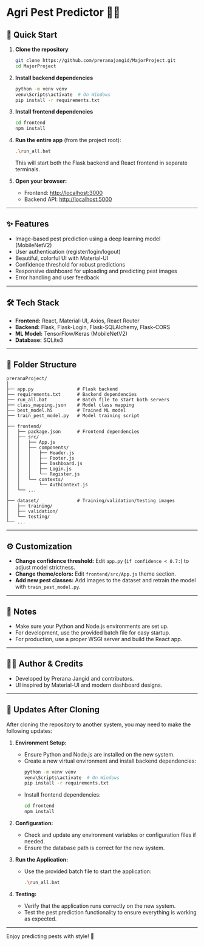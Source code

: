 # Agri Pest Predictor 🌱🐛

## 🚀 Quick Start

1. **Clone the repository**
   ```bash
   git clone https://github.com/preranajangid/MajorProject.git
   cd MajorProject
   ```

2. **Install backend dependencies**
   ```bash
   python -m venv venv
   venv\Scripts\activate  # On Windows
   pip install -r requirements.txt
   ```

3. **Install frontend dependencies**
   ```bash
   cd frontend
   npm install
   ```

4. **Run the entire app** (from the project root):
   ```bash
   .\run_all.bat
   ```
   This will start both the Flask backend and React frontend in separate terminals.

5. **Open your browser:**
   - Frontend: [http://localhost:3000](http://localhost:3000)
   - Backend API: [http://localhost:5000](http://localhost:5000)

---

## ✨ Features
- Image-based pest prediction using a deep learning model (MobileNetV2)
- User authentication (register/login/logout)
- Beautiful, colorful UI with Material-UI
- Confidence threshold for robust predictions
- Responsive dashboard for uploading and predicting pest images
- Error handling and user feedback

---

## 🛠️ Tech Stack
- **Frontend:** React, Material-UI, Axios, React Router
- **Backend:** Flask, Flask-Login, Flask-SQLAlchemy, Flask-CORS
- **ML Model:** TensorFlow/Keras (MobileNetV2)
- **Database:** SQLite3

---

## 📁 Folder Structure
```
preranaProject/
│
├── app.py                # Flask backend
├── requirements.txt      # Backend dependencies
├── run_all.bat           # Batch file to start both servers
├── class_mapping.json    # Model class mapping
├── best_model.h5         # Trained ML model
├── train_pest_model.py   # Model training script
│
├── frontend/
│   ├── package.json      # Frontend dependencies
│   ├── src/
│   │   ├── App.js
│   │   ├── components/
│   │   │   ├── Header.js
│   │   │   ├── Footer.js
│   │   │   ├── Dashboard.js
│   │   │   ├── Login.js
│   │   │   └── Register.js
│   │   └── contexts/
│   │       └── AuthContext.js
│   └── ...
│
├── dataset/              # Training/validation/testing images
│   ├── training/
│   ├── validation/
│   └── testing/
└── ...
```

---

## ⚙️ Customization
- **Change confidence threshold:** Edit `app.py` (`if confidence < 0.7:`) to adjust model strictness.
- **Change theme/colors:** Edit `frontend/src/App.js` theme section.
- **Add new pest classes:** Add images to the dataset and retrain the model with `train_pest_model.py`.

---

## 📝 Notes
- Make sure your Python and Node.js environments are set up.
- For development, use the provided batch file for easy startup.
- For production, use a proper WSGI server and build the React app.

---

## 👩‍💻 Author & Credits
- Developed by Prerana Jangid and contributors.
- UI inspired by Material-UI and modern dashboard designs.

---

## 🔄 Updates After Cloning
After cloning the repository to another system, you may need to make the following updates:

1. **Environment Setup:**
   - Ensure Python and Node.js are installed on the new system.
   - Create a new virtual environment and install backend dependencies:
     ```bash
     python -m venv venv
     venv\Scripts\activate  # On Windows
     pip install -r requirements.txt
     ```
   - Install frontend dependencies:
     ```bash
     cd frontend
     npm install
     ```

2. **Configuration:**
   - Check and update any environment variables or configuration files if needed.
   - Ensure the database path is correct for the new system.

3. **Run the Application:**
   - Use the provided batch file to start the application:
     ```bash
     .\run_all.bat
     ```

4. **Testing:**
   - Verify that the application runs correctly on the new system.
   - Test the pest prediction functionality to ensure everything is working as expected.

---

Enjoy predicting pests with style! 🌈 